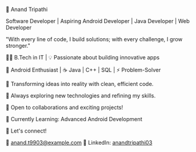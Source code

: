 🚀 Anand Tripathi 

 Software Developer | Aspiring Android Developer | Java Developer | Web Developer 

"With every line of code, I build solutions; with every challenge, I grow stronger."

👨‍💻 B.Tech in IT | 💡 Passionate about building innovative apps

📱 Android Enthusiast | ☕ Java | C++ | SQL | ⚡ Problem-Solver

🔹 Transforming ideas into reality with clean, efficient code.

🔹 Always exploring new technologies and refining my skills.

🔹 Open to collaborations and exciting projects!

📌 Currently Learning: Advanced Android Development

💬 Let's connect!

📧 anand.t9903@example.com
🔗 LinkedIn: [anandtripathi03](https://www.linkedin.com/in/anandtripathi03)






